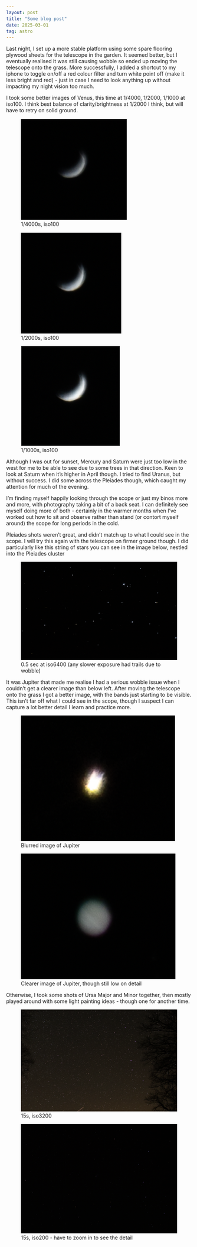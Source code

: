 ```yaml
---
layout: post
title: "Some blog post"
date: 2025-03-01
tag: astro
---
```


Last night, I set up a more stable platform using some spare flooring plywood sheets for the telescope in the garden.   It seemed better, but I eventually realised it was still causing wobble so ended up moving the telescope onto the grass.  More successfully, I added a shortcut to my iphone to toggle on/off a red colour filter and turn white point off (make it less bright and red) - just in case I need to look anything up without impacting my night vision too much.  

I took some better images of Venus, this time at 1/4000, 1/2000, 1/1000 at iso100.  I think best balance of clarity/brightness at 1/2000 I think, but will have to retry on solid ground.

<div class="image-grid">
  <figure>
    <img src="/assets/images/25_03/25_02_28_01.png" alt="Underexposed not very clear image of Venus">
    <figcaption>1/4000s, iso100</figcaption>
  </figure>
  <figure>
    <img src="/assets/images/25_03/25_02_28_02.png" alt="Less underexposed slightly clearer image of Venus">
    <figcaption>1/2000s, iso100</figcaption>
  </figure>
  <figure>
    <img src="/assets/images/25_03/25_02_28_03.png" alt="Bit overexposed not very clear image of Venus">
    <figcaption>1/1000s, iso100</figcaption>
  </figure>
</div>

Although I was out for sunset, Mercury and Saturn were just too low in the west for me to be able to see due to some trees in that direction.  Keen to look at Saturn when it’s higher in April though.  I tried to find Uranus, but without success.  I did some across the Pleiades though, which caught my attention for much of the evening.  

I’m finding myself happily looking through the scope or just my binos more and more, with photography taking a bit of a back seat.  I can definitely see myself doing more of both - certainly in the warmer months when I’ve worked out how to sit and observe rather than stand (or contort myself around) the scope for long periods in the cold.  

Pleiades shots weren’t great, and didn’t match up to what I could see in the scope.  I will try this again with the telescope on firmer ground though. I did particularly like this string of stars you can see in the image below, nestled into the Pleiades cluster

<figure>
  <img src="/assets/images/25_03/25_02_28_04.png" alt="String of stars in Pleiades cluster">
  <figcaption>0.5 sec at iso6400 (any slower exposure had trails due to wobble)</figcaption>
</figure>

It was Jupiter that made me realise I had a serious wobble issue when I couldn’t get a clearer image than below left.  After moving the telescope onto the grass I got a better image, with the bands just starting to be visible.  This isn’t far off what I could see in the scope, though I suspect I can capture a lot better detail I learn and practice more.   

<div class="image-grid">
  <figure>
    <img src="/assets/images/25_03/25_02_28_05.png" alt="Blurred light trail">
    <figcaption>Blurred image of Jupiter</figcaption>
  </figure>
  <figure>
    <img src="/assets/images/25_03/25_02_28_06.png" alt="Image of Jupiter">
    <figcaption>Clearer image of Jupiter, though still low on detail</figcaption>
  </figure>
</div>

Otherwise, I took some shots of Ursa Major and Minor together, then mostly played around with some light painting ideas - though one for another time.

<figure>
    <img src="/assets/images/25_03/25_02_28_07.png" alt="Starscape showing the Big Dipper (Ursa Major), silhouette of tree on rightside of image">
    <figcaption>15s, iso3200</figcaption>
  </figure>

<figure>
    <img src="/assets/images/25_03/25_02_28_08.png" alt="Image of Big Dipper with less background stars">
    <figcaption>15s, iso200 - have to zoom in to see the detail
</figcaption>
  </figure>

